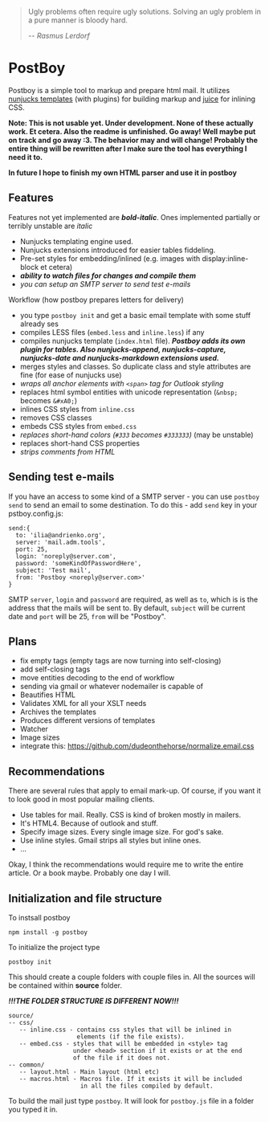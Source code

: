 > Ugly problems often require ugly solutions. Solving an ugly problem in a pure manner is bloody hard.
>
> -- *Rasmus Lerdorf*

PostBoy
===
Postboy is a simple tool to markup and prepare html mail. It utilizes
[nunjucks templates](https://mozilla.github.io/nunjucks/) (with plugins) for building markup and
[juice](https://www.npmjs.com/package/juice) for inlining CSS.

**Note: This is not usable yet. Under development. None of these actually work. Et cetera. Also the
readme is unfinished. Go away! Well maybe put on track and go away :3. The behavior may and will change!
Probably the entire thing will be rewritten after I make sure the tool has everything I need it to.**

**In future I hope to finish my own HTML parser and use it in postboy**

Features
---

Features not yet implemented are ***bold-italic***. Ones implemented partially or terribly unstable are *italic*

  - Nunjucks templating engine used. 
  - Nunjucks extensions introduced for easier tables fiddeling.
  - Pre-set styles for embedding/inlined (e.g. images with display:inline-block et cetera)
  - ***ability to watch files for changes and compile them***
  - *you can setup an SMTP server to send test e-mails*

Workflow (how postboy prepares letters for delivery)
 
  - you type `postboy init` and get a basic email template with some stuff already ses
  - compiles LESS files (`embed.less` and `inline.less`) if any
  - compiles nunjucks template (`index.html` file). ***Postboy adds its own plugin for tables. Also nunjucks-append, nunjucks-capture, nunjucks-date and nunjucks-markdown extensions used.***
  - merges styles and classes. So duplicate class and style attributes are fine (for ease of nunjucks use)
  - *wraps all anchor elements with `<span>` tag for Outlook styling*
  - replaces html symbol entities with unicode representation (`&nbsp;` becomes `&#xA0;`)
  - inlines CSS styles from `inline.css`
  - removes CSS classes
  - embeds CSS styles from `embed.css`
  - *replaces short-hand colors (`#333` becomes `#333333`)* (may be unstable)
  - replaces short-hand CSS properties
  - *strips comments from HTML*

Sending test e-mails
---

If you have an access to some kind of a SMTP server - you can use `postboy send` to send an email to some destination.
To do this - add `send` key in your pstboy.config.js:


    send:{
      to: 'ilia@andrienko.org',
      server: 'mail.adm.tools',
      port: 25,
      login: 'noreply@server.com',
      password: 'someKindOfPasswordHere',
      subject: 'Test mail',
      from: 'Postboy <noreply@server.com>'
    }

SMTP `server`, `login` and `password` are required, as well as `to`, which is is the address that the mails will be sent
to. By default, `subject` will be current date and `port` will be 25, `from` will be "Postboy".

Plans
---

  - fix empty tags (empty tags are now turning into self-closing)
  - add self-closing tags
  - move entities decoding to the end of workflow
  - sending via gmail or whatever nodemailer is capable of
  - Beautifies HTML
  - Validates XML for all your XSLT needs
  - Archives the templates
  - Produces different versions of templates
  - Watcher
  - Image sizes
  - integrate this: https://github.com/dudeonthehorse/normalize.email.css

Recommendations
---

There are several rules that apply to email mark-up. Of course, if you want it to look good in most
popular mailing clients.

  - Use tables for mail. Really. CSS is kind of broken mostly in mailers.
  - It's HTML4. Because of outlook and stuff.
  - Specify image sizes. Every single image size. For god's sake.
  - Use inline styles. Gmail strips all styles but inline ones.
  - ...

Okay, I think the recommendations would require me to write the entire article. Or a book maybe.
Probably one day I will.

Initialization and file structure
---

To instsall postboy

    npm install -g postboy

To initialize the project type

    postboy init

This should create a couple folders with couple files in. All the sources will be contained within
**source** folder.

***!!!THE FOLDER STRUCTURE IS DIFFERENT NOW!!!***

    source/
    -- css/
       -- inline.css - contains css styles that will be inlined in
                       elements (if the file exists).
       -- embed.css - styles that will be embedded in <style> tag
                      under <head> section if it exists or at the end
                      of the file if it does not.
    -- common/
       -- layout.html - Main layout (html etc)
       -- macros.html - Macros file. If it exists it will be included
                        in all the files compiled by default.

To build the mail just type `postboy`. It will look for `postboy.js` file in a folder you typed it in.
    
